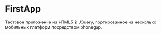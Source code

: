 FirstApp
========
Тестовое приложение на HTML5 & JQuery, портированное на несколько мобильных платформ посредством phonegap.